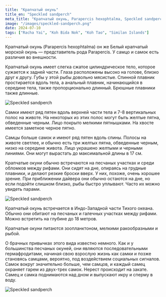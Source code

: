```yaml
---
title: "Крапчатый окунь"
title_en: "Speckled sandperch"
meta_title: "Крапчатый окунь, Parapercis hexophtalma, Speckled sandperch"
image: "/images/speckled-sandperch.png"
date: 2024-07-10
tags: ["Racha Yai", "Koh Bida Nok", "Koh Tao", "Similan Islands"]
---
```

Крапчатый окунь (Parapercis hexophtalma) он же Белый крапчатый морской окунь — представитель рода Parapercis. У самцо и самок есть различия во внешности.

Крапчатый окунь имеет слегка сжатое цилиндрическое тело, которое сужается к задней части. Глаза расположены высоко на голове, близко друг к другу. Губы у этой рыбы довольно мясистые. Спинной плавник простирается вдоль тела, а анальный плавник, начинающийся в середине тела, также пропорционально длинный. Брюшные плавники также длинные.

![Speckled sandperch](https://github.com/Muratov-Egor/diversnotes/blob/master/assets/images/speckled-sandperch-1.png?raw=true "Speckled sandperch")

Самки имеют ряд пятен вдоль верхней части тела и 7-8 вертикальных полос на животе. На некоторых из этих полос могут быть желтые пятна, обведенные черным. Лицо покрыто мелкими пятнышками. На хвосте имеется заметное черное пятно.

Самцы больше самок и имеют ряд пятен вдоль спины. Полосы на животе светлее, и обычно есть три желтых пятна, обведенные черным, низко на середине живота. Лицо украшено желтыми и черными линиями. Они могут вырастать до максимальной длины в 17 см.

Крапчатые окуни обычно встречаются на песчаных участках и среди обломков между рифами. Они сидят на дне, опираясь на грудные плавники, и делают резкие броски вверх. У них, похоже, очень хорошее зрение. При приближении дайвера они обычно остаются на дне, но если подойти слишком близко, рыбы быстро уплывают. Часто их можно увидеть парами.

![Speckled sandperch](https://github.com/Muratov-Egor/diversnotes/blob/master/assets/images/speckled-sandperch-2.png?raw=true "Speckled sandperch")

Крапчатый окунь встречается в Индо-Западной части Тихого океана. Обычно они обитают на песчаных и галечных участках между рифами. Можно встретить на глубине до 18 метров.

Крапчатые окуни питаются зоопланктоном, мелкими ракообразными и рыбой.

О брачных привычках этого вида известно немного. Как и у большинства песчаных окуней, они являются последовательными гермафродитами, начиная свою взрослую жизнь как самки и позже становясь самцами, вероятно, под воздействием социальных сигналов. Самок вокруг значительно больше, чем самцов, и каждый самец охраняет гарем из двух-трех самок. Нерест происходит на закате. Самец и самка поднимаются над дном и выпускают икру и сперму в воду.

![Speckled sandperch](https://github.com/Muratov-Egor/diversnotes/blob/master/assets/images/speckled-sandperch-3.png?raw=true "Speckled sandperch")

